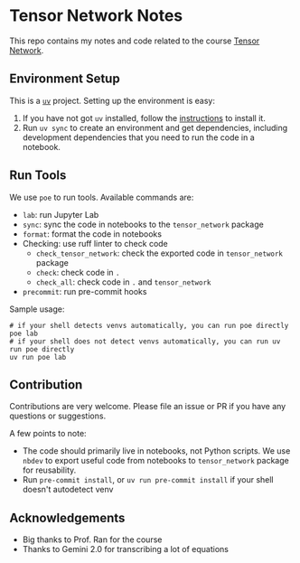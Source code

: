 # Tensor Network Notes

This repo contains my notes and code related to the course [Tensor Network](https://space.bilibili.com/401005433/lists/864780?type=season).

## Environment Setup

This is a [`uv`](https://github.com/astral-sh/uv) project. Setting up the environment is easy:

1. If you have not got `uv` installed, follow the [instructions](https://docs.astral.sh/uv/getting-started/installation/) to install it.
2. Run `uv sync` to create an environment and get dependencies, including development dependencies that you need to run the code in a notebook.

## Run Tools

We use `poe` to run tools. Available commands are:
* `lab`: run Jupyter Lab
* `sync`: sync the code in notebooks to the `tensor_network` package
* `format`: format the code in notebooks
* Checking: use ruff linter to check code 
    * `check_tensor_network`: check the exported code in `tensor_network` package
    * `check`: check code in `.`
    * `check_all`: check code in `.` and `tensor_network`
* `precommit`: run pre-commit hooks

Sample usage:
```shell
# if your shell detects venvs automatically, you can run poe directly
poe lab
# if your shell does not detect venvs automatically, you can run uv run poe directly
uv run poe lab
```

## Contribution

Contributions are very welcome. Please file an issue or PR if you have any questions or suggestions.

A few points to note:

* The code should primarily live in notebooks, not Python scripts. We use `nbdev` to export useful code from notebooks to `tensor_network` package for reusability.
* Run `pre-commit install`, or `uv run pre-commit install` if your shell doesn't autodetect venv

## Acknowledgements

* Big thanks to Prof. Ran for the course
* Thanks to Gemini 2.0 for transcribing a lot of equations
